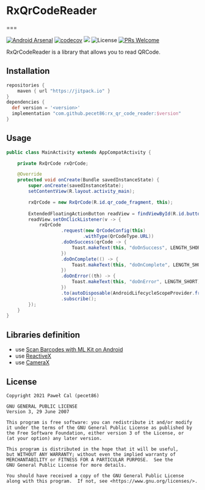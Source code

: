 # RxQrCodeReader
===

[![Android Arsenal](https://img.shields.io/badge/Android%20Arsenal-RxQrCodeReader-brightgreen.svg?style=flat)](https://android-arsenal.com/details/1/5329)
[![codecov](https://codecov.io/gh/yshrsmz/historian/branch/master/graph/badge.svg)](https://codecov.io/gh/yshrsmz/historian)
[![](https://jitpack.io/v/pecet86/rx_qr_code_reader.svg)](https://jitpack.io/#pecet86/rx_qr_code_reader)
![License](https://img.shields.io/github/license/pecet86/rx_qr_code_reader.svg)
[![PRs Welcome](https://img.shields.io/badge/PRs-welcome-orange.svg)](http://makeapullrequest.com)

RxQrCodeReader is a library that allows you to read QRCode.

## Installation

```gradle
repositories {
    maven { url "https://jitpack.io" }
}
dependencies {
  def version = '<version>'
  implementation "com.github.pecet86:rx_qr_code_reader:$version"
}
```

## Usage

```java
public class MainActivity extends AppCompatActivity {

    private RxQrCode rxQrCode;

    @Override
    protected void onCreate(Bundle savedInstanceState) {
        super.onCreate(savedInstanceState);
        setContentView(R.layout.activity_main);

        rxQrCode = new RxQrCode(R.id.qr_code_fragment, this);
        
        ExtendedFloatingActionButton readView = findViewById(R.id.button_read_url);
        readView.setOnClickListener(v -> {
            rxQrCode
                    .request(new QrCodeConfig(this)
                            .withType(QrCodeType.URL))
                    .doOnSuccess(qrCode -> {
                        Toast.makeText(this, "doOnSuccess", LENGTH_SHORT).show();
                    })
                    .doOnComplete(() -> {
                        Toast.makeText(this, "doOnComplete", LENGTH_SHORT).show();
                    })
                    .doOnError((th) -> {
                        Toast.makeText(this, "doOnError", LENGTH_SHORT).show();
                    })
                    .to(autoDisposable(AndroidLifecycleScopeProvider.from(this)))
                    .subscribe();
        });
    }
}
```

## Libraries definition

- use [Scan Barcodes with ML Kit on Android](https://developers.google.com/ml-kit/vision/barcode-scanning/android)
- use [ReactiveX](https://github.com/ReactiveX/RxJava/tree/3.x)
- use [CameraX](https://developer.android.com/jetpack/androidx/releases/camera)

## License

```
Copyright 2021 Paweł Cal (pecet86)

GNU GENERAL PUBLIC LICENSE  
Version 3, 29 June 2007

This program is free software: you can redistribute it and/or modify
it under the terms of the GNU General Public License as published by
the Free Software Foundation, either version 3 of the License, or
(at your option) any later version.

This program is distributed in the hope that it will be useful,
but WITHOUT ANY WARRANTY; without even the implied warranty of
MERCHANTABILITY or FITNESS FOR A PARTICULAR PURPOSE.  See the
GNU General Public License for more details.

You should have received a copy of the GNU General Public License
along with this program.  If not, see <https://www.gnu.org/licenses/>.
```
